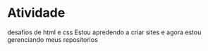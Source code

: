 # Atividade
 desafios de html e css
Estou apredendo a criar sites e agora estou gerenciando meus repositorios